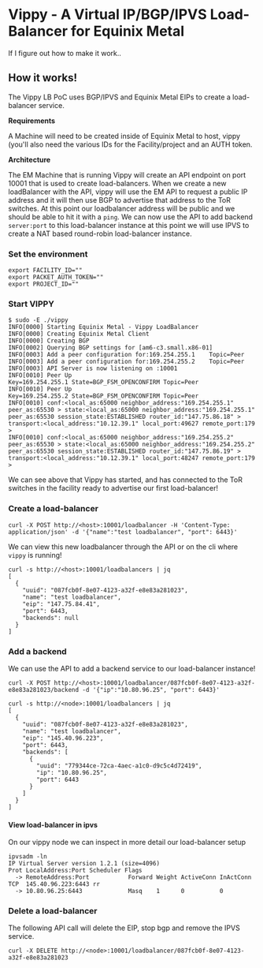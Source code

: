 # Vippy - A Virtual IP/BGP/IPVS Load-Balancer for Equinix Metal

If I figure out how to make it work..

## How it works!

The Vippy LB PoC uses BGP/IPVS and Equinix Metal EIPs to create a load-balancer service.

**Requirements**

A Machine will need to be created inside of Equinix Metal to host, vippy (you'll also need the various IDs for the Facility/project and an AUTH token.

**Architecture**

The EM Machine that is running Vippy will create an API endpoint on port 10001 that is used to create load-balancers. When we create a new loadBalancer with the API, vippy will use the EM API to request a public IP address and it will then use BGP to advertise that address to the ToR switches. At this point our loadbalancer address will be public and we should be able to hit it with a `ping`. We can now use the API to add backend `server:port` to this load-balancer instance at this point we will use IPVS to create a NAT based round-robin load-balancer instance. 

### Set the environment

```
export FACILITY_ID=""
export PACKET_AUTH_TOKEN=""
export PROJECT_ID=""
```

### Start VIPPY

```
$ sudo -E ./vippy 
INFO[0000] Starting Equinix Metal - Vippy LoadBalancer  
INFO[0000] Creating Equinix Metal Client                
INFO[0000] Creating BGP                                 
INFO[0002] Querying BGP settings for [am6-c3.small.x86-01] 
INFO[0003] Add a peer configuration for:169.254.255.1    Topic=Peer
INFO[0003] Add a peer configuration for:169.254.255.2    Topic=Peer
INFO[0003] API Server is now listening on :10001        
INFO[0010] Peer Up                                       Key=169.254.255.1 State=BGP_FSM_OPENCONFIRM Topic=Peer
INFO[0010] Peer Up                                       Key=169.254.255.2 State=BGP_FSM_OPENCONFIRM Topic=Peer
INFO[0010] conf:<local_as:65000 neighbor_address:"169.254.255.1" peer_as:65530 > state:<local_as:65000 neighbor_address:"169.254.255.1" peer_as:65530 session_state:ESTABLISHED router_id:"147.75.86.18" > transport:<local_address:"10.12.39.1" local_port:49627 remote_port:179 >  
INFO[0010] conf:<local_as:65000 neighbor_address:"169.254.255.2" peer_as:65530 > state:<local_as:65000 neighbor_address:"169.254.255.2" peer_as:65530 session_state:ESTABLISHED router_id:"147.75.86.19" > transport:<local_address:"10.12.39.1" local_port:48247 remote_port:179 >  
```

We can see above that Vippy has started, and has connected to the ToR switches in the facility ready to advertise our first load-balancer!

### Create a load-balancer

`curl -X POST http://<host>:10001/loadbalancer -H 'Content-Type: application/json' -d '{"name":"test loadbalancer", "port": 6443}'`

We can view this new loadbalancer through the API or on the cli where `vippy` is running!

```
curl -s http://<host>:10001/loadbalancers | jq
[
  {
    "uuid": "087fcb0f-8e07-4123-a32f-e8e83a281023",
    "name": "test loadbalancer",
    "eip": "147.75.84.41",
    "port": 6443,
    "backends": null
  }
]
```

### Add a backend

We can use the API to add a backend service to our load-balancer instance!

`curl -X POST http://<host>:10001/loadbalancer/087fcb0f-8e07-4123-a32f-e8e83a281023/backend -d '{"ip":"10.80.96.25", "port": 6443}'`

```
curl -s http://<node>:10001/loadbalancers | jq
[
  {
    "uuid": "087fcb0f-8e07-4123-a32f-e8e83a281023",
    "name": "test loadbalancer",
    "eip": "145.40.96.223",
    "port": 6443,
    "backends": [
      {
        "uuid": "779344ce-72ca-4aec-a1c0-d9c5c4d72419",
        "ip": "10.80.96.25",
        "port": 6443
      }
    ]
  }
]
```

#### View load-balancer in ipvs

On our vippy node we can inspect in more detail our load-balancer setup

```
ipvsadm -ln
IP Virtual Server version 1.2.1 (size=4096)
Prot LocalAddress:Port Scheduler Flags
  -> RemoteAddress:Port           Forward Weight ActiveConn InActConn
TCP  145.40.96.223:6443 rr
  -> 10.80.96.25:6443             Masq    1      0          0
  ```

### Delete a load-balancer

The following API call will delete the EIP, stop bgp and remove the IPVS service.
```
curl -X DELETE http://<node>:10001/loadbalancer/087fcb0f-8e07-4123-a32f-e8e83a281023
```
